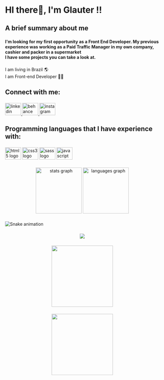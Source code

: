 <h1 align="left">HI there👋, I'm Glauter !!</h1>

###

<h2 align="left">A brief summary about me</h2>

###

<h4 align="left">I'm looking for my first opportunity as a Front End Developer. My previous experience was working as a Paid Traffic Manager in my own company, cashier and packer in a supermarket<br>I have some projects you can take a look at.</h4>

###

<p align="left">I am living in Brazil 🌎<br>I am Front-end Developer 🧑‍💻</p>

###

<h2 align="left">Connect with me:</h2>

###

<div align="left">
  <a href="https://www.linkedin.com/in/glauter-alves/" target="_blank">
    <img src="https://raw.githubusercontent.com/maurodesouza/profile-readme-generator/master/src/assets/icons/social/linkedin/default.svg" width="52" height="40" alt="linkedin logo"  />
  </a>
  <a href="https://www.behance.net/glauteranjos" target="_blank">
    <img src="https://raw.githubusercontent.com/maurodesouza/profile-readme-generator/master/src/assets/icons/social/behance/default.svg" width="52" height="40" alt="behance logo"  />
  </a>
  <a href="https://www.instagram.com/glauteranjos/" target="_blank">
    <img src="https://raw.githubusercontent.com/maurodesouza/profile-readme-generator/master/src/assets/icons/social/instagram/default.svg" width="52" height="40" alt="instagram logo"  />
  </a>
</div>

###

<h2 align="left">Programming languages that I have experience with:</h2>

###

<div align="left">
  <img src="https://cdn.jsdelivr.net/gh/devicons/devicon/icons/html5/html5-original.svg" height="40" width="52" alt="html5 logo"  />
  <img src="https://cdn.jsdelivr.net/gh/devicons/devicon/icons/css3/css3-original.svg" height="40" width="52" alt="css3 logo"  />
  <img src="https://cdn.jsdelivr.net/gh/devicons/devicon/icons/sass/sass-original.svg" height="40" width="52" alt="sass logo"  />
  <img src="https://cdn.jsdelivr.net/gh/devicons/devicon/icons/javascript/javascript-original.svg" height="40" width="52" alt="javascript logo"  />
</div>

###

<div align="center">
  <img src="https://github-readme-stats.vercel.app/api?hide_title=false&hide_rank=false&show_icons=true&include_all_commits=true&count_private=true&disable_animations=false&theme=dracula&locale=en&hide_border=false&username=GlauterAnjos" height="150" alt="stats graph"  />
  <img src="https://github-readme-stats.vercel.app/api/top-langs?locale=en&hide_title=false&layout=compact&card_width=320&langs_count=5&theme=dracula&hide_border=false&username=GlauterAnjos" height="150" alt="languages graph"  />
</div>

###

<img href="https://raw.githubusercontent.com/GlauterAnjos/GlauterAnjos/blob/output/snake.svg" alt="Snake animation" />

###

<div align="center">
  <img src="https://profile-counter.glitch.me/GlauterAnjos/count.svg?"  />
</div>

###

<div align="center">
  <img height="200" src="https://media.giphy.com/media/26tn33aiTi1jkl6H6/giphy.gif"  />
</div>

###

<div align="center">
  <img height="200" src="https://media.giphy.com/media/ukJ4Gueb2QgUHcvjro/giphy.gif"  />
</div>

###
